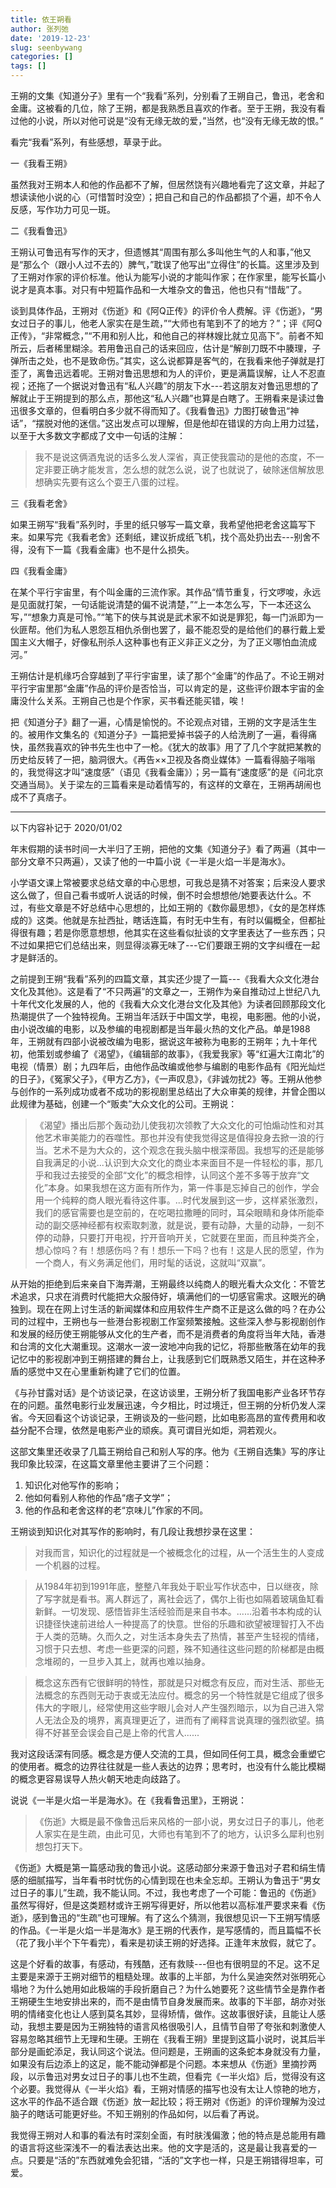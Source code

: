 ```yaml
---
title: 依王朔看
author: 张列弛
date: '2019-12-23'
slug: seenbywang
categories: []
tags: []
---
```

王朔的文集《知道分子》里有一个“我看”系列，分别看了王朔自己，鲁迅，老舍和金庸。这被看的几位，除了王朔，都是我熟悉且喜欢的作者。至于王朔，我没有看过他的小说，所以对他可说是“没有无缘无故的爱，”当然，也“没有无缘无故的恨。”   

看完“我看”系列，有些感想，草录于此。  

一《我看王朔》 

虽然我对王朔本人和他的作品都不了解，但居然饶有兴趣地看完了这文章，并起了想读读他小说的心（可惜暂时没空）；把自己和自己的作品都损了个遍，却不令人反感，写作功力可见一斑。      

二《我看鲁迅》  

王朔认可鲁迅有写作的天才，但遗憾其“周围有那么多叫他生气的人和事，”他又是“那么个（跟小人过不去的）脾气，”耽误了他写出“立得住”的长篇。这里涉及到了王朔对作家的评价标准。他认为能写小说的才能叫作家；在作家里，能写长篇小说才是真本事。对只有中短篇作品和一大堆杂文的鲁迅，他也只有“惜哉”了。   

谈到具体作品，王朔对《伤逝》和《阿Q正传》的评价令人费解。评《伤逝》，“男女过日子的事儿，他老人家实在是生疏，”“大师也有笔到不了的地方？”；评《阿Q正传》，“非常概念，”“不用和别人比，和他自己的祥林嫂比就立见高下”。前者不知所云，后者稀里糊涂。若用鲁迅自己的话来回应，估计是“解剖刀既不中腠理，子弹所击之处，也不是致命伤。”其实，这么说都算是客气的，在我看来他子弹就是打歪了，离鲁迅远着呢。王朔对鲁迅思想和为人的评价，更是满篇误解，让人不忍直视；还拖了一个据说对鲁迅有“私人兴趣”的朋友下水---若这朋友对鲁迅思想的了解就止于王朔提到的那么点，那他这“私人兴趣”也算是白瞎了。王朔看来是读过鲁迅很多文章的，但看明白多少就不得而知了。《我看鲁迅》力图打破鲁迅“神话”，“摆脱对他的迷信。”这出发点可以理解，但是他却在错误的方向上用力过猛，以至于大多数文字都成了文中一句话的注解：  

> 我不是说这俩酒鬼说的话多么发人深省，真正使我震动的是他的态度，不一定非要正确才能发言，怎么想的就怎么说，说了也就说了，破除迷信解放思想确实先要有这么个耍王八蛋的过程。  

三《我看老舍》  

如果王朔写“我看”系列时，手里的纸只够写一篇文章，我希望他把老舍这篇写下来。如果写完《我看老舍》还剩纸，建议折成纸飞机，找个高处扔出去---别舍不得，没有下一篇《我看金庸》也不是什么损失。   

四《我看金庸》  

在某个平行宇宙里，有个叫金庸的三流作家。其作品“情节重复，行文啰唆，永远是见面就打架，一句话能说清楚的偏不说清楚，”“上一本怎么写，下一本还这么写，”“想象力真是可怜。”“笔下的侠与其说是武术家不如说是罪犯，每一门派即为一伙匪帮。他们为私人恩怨互相仇杀倒也罢了，最不能忍受的是给他们的暴行戴上爱国主义大帽子，好像私刑杀人这种事也有正义非正义之分，为了正义哪怕血流成河。”   

王朔估计是机缘巧合穿越到了平行宇宙里，读了那个“金庸”的作品了。不论王朔对平行宇宙里那“金庸”作品的评价是否恰当，可以肯定的是，这些评价跟本宇宙的金庸没什么关系。王朔自己也是个作家，买书看还能买错，唉！   

把《知道分子》翻了一遍，心情是愉悦的。不论观点对错，王朔的文字是活生生的。被用作文集名的《知道分子》一篇把爱掉书袋子的人给洗刷了一遍，看得痛快，虽然我喜欢的钟书先生也中了一枪。《犹大的故事》用了了几个字就把某教的历史给反转了一把，脑洞很大。《再告××卫视及各商业媒体》一篇看得脑子嗡嗡的，我觉得这才叫“速度感”（语见《我看金庸》）；另一篇有“速度感”的是《问北京交通当局》。关于梁左的三篇看来是动着情写的，有这样的文章在，王朔再胡闹也成不了真痞子。    

----------

以下内容补记于 2020/01/02  

年末假期的读书时间一大半归了王朔，把他的文集《知道分子》看了两遍（其中一部分文章不只两遍），又读了他的一中篇小说《一半是火焰一半是海水》。     

小学语文课上常被要求总结文章的中心思想，可我总是猜不对答案；后来没人要求这么做了，但自己看书或听人说话的时候，倒不时会想想他/她要表达什么。不过，有些文章是不好总结中心思想的，比如王朔的《数你最思想》，《女的是怎样炼成的》这类。他就是东扯西扯，瞎话连篇，有时无中生有，有时以偏概全，但都扯得很有趣；若是你愿意想想，他其实在这些看似扯谈的文字里表达了一些东西；只不过如果把它们总结出来，则显得淡寡无味了---它们要跟王朔的文字纠缠在一起才是鲜活的。       

之前提到王朔“我看”系列的四篇文章，其实还少提了一篇---《我看大众文化港台文化及其他》。这是看了“不只两遍”的文章之一，王朔作为亲自推动过上世纪八九十年代文化发展的人，他的《我看大众文化港台文化及其他》为读者回顾那段文化热潮提供了一个独特视角。王朔当年活跃于中国文学，电视，电影圈。他的小说，由小说改编的电影，以及参编的电视剧都是当年最火热的文化产品。单是1988年，王朔就有四部小说被改编为电影，据说这年被称为电影的王朔年；九十年代初，他策划或参编了《渴望》，《编辑部的故事》，《我爱我家》等“红遍大江南北”的电视（情景）剧；九四年后，由他作品改编或他参与编剧的电影作品有《阳光灿烂的日子》，《冤家父子》，《甲方乙方》，《一声叹息》，《非诚勿扰2》等。王朔从他参与创作的一系列成功或者不成功的影视剧里总结出了大众审美的规律，并曾企图以此规律为基础，创建一个“贩卖”大众文化的公司。王朔说：  

> 《渴望》播出后那个轰动劲儿使我初次领教了大众文化的可怕煽动性和对其他艺术审美能力的吞噬性。那也并没有使我觉得这是值得投身去掀一浪的行当。艺术不是为大众的，这个观念在我头脑中根深蒂固。我想写的还是能够自我满足的小说...认识到大众文化的商业本来面目不是一件轻松的事，那几乎和我过去接受的全部“文化”的概念相悖，认同这个差不多等于放弃“文化”本身。如果我想在这方面有所作为，第一件事是忘掉自己的创作，学会用一个纯粹的商人眼光看待这件事。...时代发展到这一步，这样紧张激烈，我们的感官需要也是空前的，在吃喝拉撒睡的同时，耳朵眼睛和身体所能牵动的副交感神经都有权索取刺激，就是说，要有动静，大量的动静，一刻不停的动静，只要打开电视，拧开音响开关，它就要在里面，而且种类齐全，想心惊吗？有！想感伤吗？有！想乐一下吗？也有！这是人民的愿望，作为一个商人，有义务满足他们，用时髦的话说，这就叫“双赢”。   

从开始的拒绝到后来亲自下海弄潮，王朔最终以纯商人的眼光看大众文化：不管艺术追求，只求在消费时代能把大众服侍好，填满他们的一切感官需求。这眼光的确独到。现在在网上讨生活的新闻媒体和应用软件生产商不正是这么做的吗？在办公司的过程中，王朔也与一些港台影视剧工作室频繁接触。这些深入参与影视剧创作和发展的经历使王朔能够从文化的生产者，而不是消费者的角度将当年大陆，香港和台湾的文化大潮重现。这潮水一波一波地冲向我的记忆，将那些散落在幼年的我记忆中的影视剧冲到王朔搭建的舞台上，让我感到它们既熟悉又陌生，并在这种矛盾的感觉中又在心里重新构建了它们的位置。     

《与孙甘露对话》是个访谈记录，在这访谈里，王朔分析了我国电影产业各环节存在的问题。虽然电影行业发展迅速，今夕相比，时过境迁，但王朔的分析仍发人深省。今天回看这个访谈记录，王朔谈及的一些问题，比如电影高昂的宣传费用和收益分配不合理，依然是电影产业的顽疾。真可谓目光如炬，洞若观火。     

这部文集里还收录了几篇王朔给自己和别人写的序。他为《王朔自选集》写的序让我印象比较深，在这篇文章里他主要讲了三个问题： 

1. 知识化对他写作的影响；
2. 他如何看别人称他的作品“痞子文学”；
3. 他的作品和老舍这样的老“京味儿”作家的不同。   

王朔谈到知识化对其写作的影响时，有几段让我想抄录在这里：

> 对我而言，知识化的过程就是一个被概念化的过程，从一个活生生的人变成一个机器的过程。

> 从1984年初到1991年底，整整八年我处于职业写作状态中，日以继夜，除了写字就是看书。离人群远了，离社会远了，偶尔上街也如隔着玻璃鱼缸看新鲜。一切发现、感悟皆非生活经验而是来自书本。......沿着书本构成的认识捷径快速前进给人一种提高了的快意。世俗的乐趣和欲望被理智打入不齿于人类的范畴。久而久之，对生活本身失去了热情，甚至产生轻视的情绪，习惯于只去想、考虑一些更深的问题，殊不知通往这些问题的阶梯都是由概念堆砌的，一旦步入其上，就再也难以抽身。

> 概念这东西有它很鲜明的特性，那就是只对概念有反应，而对生活、那些无法概念的东西则无动于衷或无法应付。概念的另一个特性就是它组成了很多伟大的字眼儿，经常使用这些字眼儿会对人产生强烈暗示，以为自己进入常人无法企及的境界，离真理更近了，进而有了阐释言说真理的强烈欲望。搞得不好甚至会误会自己是上帝的代言人......    

我对这段话深有同感。概念是方便人交流的工具，但如同任何工具，概念会重塑它的使用者。概念的边界往往就是一些人表达的边界；思考时，也没有什么能比模糊的概念更容易误导人热火朝天地走向歧路了。   

说说《一半是火焰一半是海水》。在《我看鲁迅里》，王朔说：

> 《伤逝》大概是最不像鲁迅后来风格的一部小说，男女过日子的事儿，他老人家实在是生疏，由此可见，大师也有笔到不了的地方，认识多么犀利也别想包打天下。  

《伤逝》大概是第一篇感动我的鲁迅小说。这感动部分来源于鲁迅对子君和绢生情感的细腻描写，当年看书时忧伤的心情到现在也未全忘却。王朔认为鲁迅于“男女过日子的事儿”生疏，我不能认同。不过，我也考虑了一个可能：鲁迅的《伤逝》虽然写得好，但是这类题材或许王朔写得更好，所以他若以高标准严要求来看《伤逝》，感到鲁迅的“生疏”也可理解。有了这么个猜测，我很想见识一下王朔写情感的作品。《一半是火焰一半是海水》是王朔的代表作，是写感情的，而且篇幅不长（花了我小半个下午看完），看来是初读王朔的好选择。正逢年末放假，就它了。    

这是个好看的故事，有感动，有残酷，还有救赎---但也有很明显的不足。这不足主要是来源于王朔对细节的粗糙处理。故事的上半部，为什么吴迪突然对张明死心塌地？为什么她用如此极端的手段折磨自己？为什么她要死？这些情节全是靠作者王朔硬生生地安排出来的，而不是由情节自身发展而来。故事的下半部，胡亦对张明的情绪变化也让人感到莫名其妙，显得矫情，做作。这故事很好读，且能让人感动，我想主要是因为王朔独特的语言风格很吸引人，且情节自带了夸张和刺激使人容易忽略其细节上无理和生硬。王朔在《我看王朔》里提到这篇小说时，说其后半部分是画蛇添足，我认同这个说法。但问题是，王朔画的这条蛇本身就没有力量，如果没有后边添上的这足，能不能动弹都是个问题。本来想从《伤逝》里摘抄两段，以示鲁迅对男女过日子的事儿也不生疏，但看完《一半火焰》后，觉得没有这个必要。我觉得从《一半火焰》看，王朔对情感的描写也没有太让人惊艳的地方，这水平的作品不适合跟《伤逝》放一起比较；将王朔对《伤逝》的评价理解为没过脑子的瞎话可能更好些。不知王朔别的作品如何，以后看了再说。       

我觉得王朔对人和事的看法有时深刻全面，有时肤浅偏激；他的特点是总能用有趣的语言将这些深浅不一的看法表达出来。他的文字是活的，这是最让我喜爱的一点。只要是“活的”东西就难免会犯错，“活的”文字也一样，只是王朔错得坦率，可爱。     



